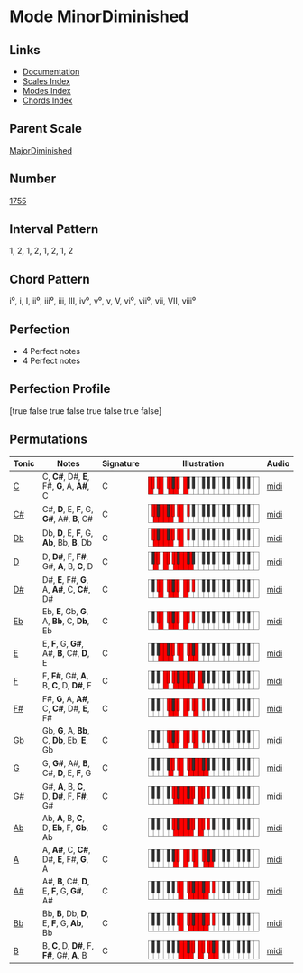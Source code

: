 # Mode MinorDiminished

## Links

- [Documentation](index.md)
- [Scales Index](Scales.md)
- [Modes Index](Modes.md)
- [Chords Index](Chords.md)

## Parent Scale

[MajorDiminished](ScaleMajorDiminished.md)

## Number

[1755](https://ianring.com/musictheory/scales/1755)

## Interval Pattern

1, 2, 1, 2, 1, 2, 1, 2

## Chord Pattern

i⁰, i, I, ii⁰, iii⁰, iii, III, iv⁰, v⁰, v, V, vi⁰, vii⁰, vii, VII, viii⁰

## Perfection

- 4 Perfect notes
- 4 Perfect notes

## Perfection Profile

[true false true false true false true false]

## Permutations

| Tonic | Notes | Signature | Illustration | Audio |
|-------|-------|-----------|--------------|-------|
| [C](ModeCNaturalMinorDiminished.md) | C, **C#**, D#, **E**, F#, **G**, A, **A#**, C | C | ![CNaturalMinorDiminished](ModeCNaturalMinorDiminished.png) | [midi](https://github.com/edipermadi/music/blob/main/docs/ModeCNaturalMinorDiminished.mid?raw=true) |
| [C#](ModeCSharpMinorDiminished.md) | C#, **D**, E, **F**, G, **G#**, A#, **B**, C# | C | ![CSharpMinorDiminished](ModeCSharpMinorDiminished.png) | [midi](https://github.com/edipermadi/music/blob/main/docs/ModeCSharpMinorDiminished.mid?raw=true) |
| [Db](ModeDFlatMinorDiminished.md) | Db, **D**, E, **F**, G, **Ab**, Bb, **B**, Db | C | ![DFlatMinorDiminished](ModeDFlatMinorDiminished.png) | [midi](https://github.com/edipermadi/music/blob/main/docs/ModeDFlatMinorDiminished.mid?raw=true) |
| [D](ModeDNaturalMinorDiminished.md) | D, **D#**, F, **F#**, G#, **A**, B, **C**, D | C | ![DNaturalMinorDiminished](ModeDNaturalMinorDiminished.png) | [midi](https://github.com/edipermadi/music/blob/main/docs/ModeDNaturalMinorDiminished.mid?raw=true) |
| [D#](ModeDSharpMinorDiminished.md) | D#, **E**, F#, **G**, A, **A#**, C, **C#**, D# | C | ![DSharpMinorDiminished](ModeDSharpMinorDiminished.png) | [midi](https://github.com/edipermadi/music/blob/main/docs/ModeDSharpMinorDiminished.mid?raw=true) |
| [Eb](ModeEFlatMinorDiminished.md) | Eb, **E**, Gb, **G**, A, **Bb**, C, **Db**, Eb | C | ![EFlatMinorDiminished](ModeEFlatMinorDiminished.png) | [midi](https://github.com/edipermadi/music/blob/main/docs/ModeEFlatMinorDiminished.mid?raw=true) |
| [E](ModeENaturalMinorDiminished.md) | E, **F**, G, **G#**, A#, **B**, C#, **D**, E | C | ![ENaturalMinorDiminished](ModeENaturalMinorDiminished.png) | [midi](https://github.com/edipermadi/music/blob/main/docs/ModeENaturalMinorDiminished.mid?raw=true) |
| [F](ModeFNaturalMinorDiminished.md) | F, **F#**, G#, **A**, B, **C**, D, **D#**, F | C | ![FNaturalMinorDiminished](ModeFNaturalMinorDiminished.png) | [midi](https://github.com/edipermadi/music/blob/main/docs/ModeFNaturalMinorDiminished.mid?raw=true) |
| [F#](ModeFSharpMinorDiminished.md) | F#, **G**, A, **A#**, C, **C#**, D#, **E**, F# | C | ![FSharpMinorDiminished](ModeFSharpMinorDiminished.png) | [midi](https://github.com/edipermadi/music/blob/main/docs/ModeFSharpMinorDiminished.mid?raw=true) |
| [Gb](ModeGFlatMinorDiminished.md) | Gb, **G**, A, **Bb**, C, **Db**, Eb, **E**, Gb | C | ![GFlatMinorDiminished](ModeGFlatMinorDiminished.png) | [midi](https://github.com/edipermadi/music/blob/main/docs/ModeGFlatMinorDiminished.mid?raw=true) |
| [G](ModeGNaturalMinorDiminished.md) | G, **G#**, A#, **B**, C#, **D**, E, **F**, G | C | ![GNaturalMinorDiminished](ModeGNaturalMinorDiminished.png) | [midi](https://github.com/edipermadi/music/blob/main/docs/ModeGNaturalMinorDiminished.mid?raw=true) |
| [G#](ModeGSharpMinorDiminished.md) | G#, **A**, B, **C**, D, **D#**, F, **F#**, G# | C | ![GSharpMinorDiminished](ModeGSharpMinorDiminished.png) | [midi](https://github.com/edipermadi/music/blob/main/docs/ModeGSharpMinorDiminished.mid?raw=true) |
| [Ab](ModeAFlatMinorDiminished.md) | Ab, **A**, B, **C**, D, **Eb**, F, **Gb**, Ab | C | ![AFlatMinorDiminished](ModeAFlatMinorDiminished.png) | [midi](https://github.com/edipermadi/music/blob/main/docs/ModeAFlatMinorDiminished.mid?raw=true) |
| [A](ModeANaturalMinorDiminished.md) | A, **A#**, C, **C#**, D#, **E**, F#, **G**, A | C | ![ANaturalMinorDiminished](ModeANaturalMinorDiminished.png) | [midi](https://github.com/edipermadi/music/blob/main/docs/ModeANaturalMinorDiminished.mid?raw=true) |
| [A#](ModeASharpMinorDiminished.md) | A#, **B**, C#, **D**, E, **F**, G, **G#**, A# | C | ![ASharpMinorDiminished](ModeASharpMinorDiminished.png) | [midi](https://github.com/edipermadi/music/blob/main/docs/ModeASharpMinorDiminished.mid?raw=true) |
| [Bb](ModeBFlatMinorDiminished.md) | Bb, **B**, Db, **D**, E, **F**, G, **Ab**, Bb | C | ![BFlatMinorDiminished](ModeBFlatMinorDiminished.png) | [midi](https://github.com/edipermadi/music/blob/main/docs/ModeBFlatMinorDiminished.mid?raw=true) |
| [B](ModeBNaturalMinorDiminished.md) | B, **C**, D, **D#**, F, **F#**, G#, **A**, B | C | ![BNaturalMinorDiminished](ModeBNaturalMinorDiminished.png) | [midi](https://github.com/edipermadi/music/blob/main/docs/ModeBNaturalMinorDiminished.mid?raw=true) |
